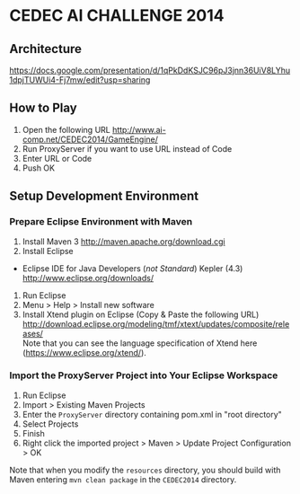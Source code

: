 CEDEC AI CHALLENGE 2014
=======================

## Architecture

https://docs.google.com/presentation/d/1qPkDdKSJC96pJ3jnn36UiV8LYhu1dpjTUWUi4-Fj7mw/edit?usp=sharing

## How to Play

1. Open the following URL
http://www.ai-comp.net/CEDEC2014/GameEngine/
1. Run ProxyServer if you want to use URL instead of Code
1. Enter URL or Code
1. Push OK

## Setup Development Environment

### Prepare Eclipse Environment with Maven
1. Install Maven 3
http://maven.apache.org/download.cgi
1. Install Eclipse
  * Eclipse IDE for Java Developers (*not Standard*) Kepler (4.3)
http://www.eclipse.org/downloads/
1. Run Eclipse
1. Menu > Help > Install new software
1. Install Xtend plugin on Eclipse (Copy & Paste the following URL)
http://download.eclipse.org/modeling/tmf/xtext/updates/composite/releases/  
Note that you can see the language specification of Xtend here (https://www.eclipse.org/xtend/).


### Import the ProxyServer Project into Your Eclipse Workspace
1. Run Eclipse
1. Import > Existing Maven Projects
1. Enter the ```ProxyServer``` directory containing pom.xml in "root directory"
1. Select Projects
1. Finish
1. Right click the imported project > Maven > Update Project Configuration > OK

Note that when you modify the ```resources``` directory, you should build with Maven entering ```mvn clean package``` in the ```CEDEC2014``` directory.
